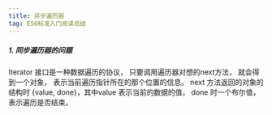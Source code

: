 ```yaml
---
title: 异步遍历器
tag: ES6标准入门阅读总结
---
```


##### 1. 同步遍历器的问题
Iterator 接口是一种数据遍历的协议， 只要调用遍历器对想的next方法， 就会得到一个对象， 表示当前遍历指针所在的那个位置的信息。 next 方法返回的对象的结构时 {value, done}，其中value 表示当前的数据的值， done 时一个布尔值， 表示遍历是否结束。